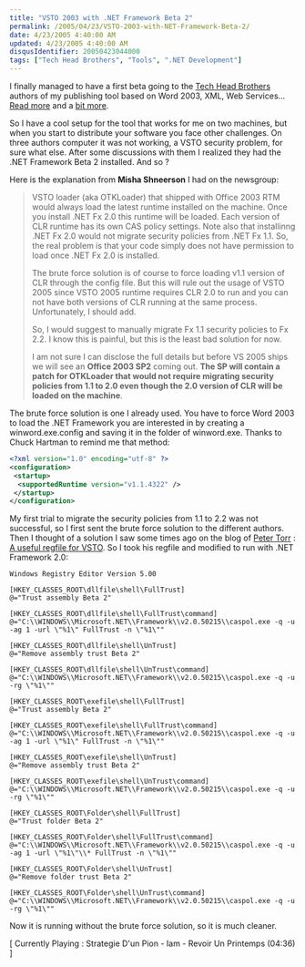 ```yaml
---
title: "VSTO 2003 with .NET Framework Beta 2"
permalink: /2005/04/23/VSTO-2003-with-NET-Framework-Beta-2/
date: 4/23/2005 4:40:00 AM
updated: 4/23/2005 4:40:00 AM
disqusIdentifier: 20050423044000
tags: ["Tech Head Brothers", "Tools", ".NET Development"]
---
```


I finally managed to have a first beta going to the [Tech Head Brothers](http://www.techheadbrothers.com/) authors of my publishing tool based on Word 2003, XML, Web Services... [Read more](http://weblogs.asp.net/lkempe/archive/2005/01/25/360227.aspx) and a [bit more](http://weblogs.asp.net/lkempe/archive/2004/11/03/251422.aspx).
<!-- more -->

So I have a cool setup for the tool that works for me on two machines, but when you start to distribute your software you face other challenges. On three authors computer it was not working, a VSTO security problem, for sure what else. After some discussions with them I realized they had the .NET Framework Beta 2 installed. And so ?

Here is the explanation from **Misha Shneerson** I had on the newsgroup:

> VSTO loader (aka OTKLoader) that shipped with Office 2003 RTM would always 
  load the latest runtime installed on the machine. Once you install .NET Fx 2.0 
  this runtime will be loaded. Each version of CLR runtime has its own CAS 
  policy settings. Note also that installinng .NET Fx 2.0 would not migrate 
  security policies from .NET Fx 1.1. So, the real problem is that your code 
  simply does not have permission to load once .NET Fx 2.0 is installed.
> 
> The brute force solution is of course to force loading v1.1 version of CLR 
  through the config file. But this will rule out the usage of VSTO 2005 since 
  VSTO 2005 runtime requires CLR 2.0 to run and you can not have both versions 
  of CLR running at the same process. Unfortunately, I should add.
> 
> So, I would suggest to manually migrate Fx 1.1 security policies to Fx 2.2. 
  I know this is painful, but this is the least bad solution for now.
> 
> I am not sure I can disclose the full details but before VS 2005 ships we 
  will see an **Office 2003 SP2** coming out. **The SP will 
  contain a patch for OTKLoader that would not require migrating security 
  policies from 1.1 to 2.0 even though the 2.0 version of CLR will be loaded on 
  the machine**.

The brute force solution is one I already used. You have to force Word 2003 
to load the .NET Framework you are interested in by creating a 
winword.exe.config and saving it in the folder of winword.exe. Thanks to Chuck 
Hartman to remind me that method:

```xml
<?xml version="1.0" encoding="utf-8" ?>
<configuration>
 <startup>
  <supportedRuntime version="v1.1.4322" />
 </startup>
</configuration>
```

My first trial to migrate the security policies from 1.1 to 2.2 was not successful, so I first sent the brute force solution to the different authors. Then I thought of a solution I saw some times ago on the blog of [Peter Torr](http://weblogs.asp.net/ptorr/) : [A useful regfile for VSTO](http://blogs.msdn.com/ptorr/archive/2004/07/16/184716.aspx). So I took his regfile and modified to run with .NET Framework 2.0:

```
Windows Registry Editor Version 5.00 

[HKEY_CLASSES_ROOT\dllfile\shell\FullTrust] 
@="Trust assembly Beta 2" 

[HKEY_CLASSES_ROOT\dllfile\shell\FullTrust\command] 
@="C:\\WINDOWS\\Microsoft.NET\\Framework\\v2.0.50215\\caspol.exe -q -u -ag 1 -url \"%1\" FullTrust -n \"%1\"" 

[HKEY_CLASSES_ROOT\dllfile\shell\UnTrust] 
@="Remove assembly trust Beta 2" 

[HKEY_CLASSES_ROOT\dllfile\shell\UnTrust\command] 
@="C:\\WINDOWS\\Microsoft.NET\\Framework\\v2.0.50215\\caspol.exe -q -u -rg \"%1\"" 
  
[HKEY_CLASSES_ROOT\exefile\shell\FullTrust] 
@="Trust assembly Beta 2" 
  
[HKEY_CLASSES_ROOT\exefile\shell\FullTrust\command] 
@="C:\\WINDOWS\\Microsoft.NET\\Framework\\v2.0.50215\\caspol.exe -q -u -ag 1 -url \"%1\" FullTrust -n \"%1\"" 

[HKEY_CLASSES_ROOT\exefile\shell\UnTrust] 
@="Remove assembly trust Beta 2" 

[HKEY_CLASSES_ROOT\exefile\shell\UnTrust\command] 
@="C:\\WINDOWS\\Microsoft.NET\\Framework\\v2.0.50215\\caspol.exe -q -u -rg \"%1\"" 

[HKEY_CLASSES_ROOT\Folder\shell\FullTrust] 
@="Trust folder Beta 2" 

[HKEY_CLASSES_ROOT\Folder\shell\FullTrust\command] 
@="C:\\WINDOWS\\Microsoft.NET\\Framework\\v2.0.50215\\caspol.exe -q -u -ag 1 -url \"%1\"\\* FullTrust -n \"%1\"" 

[HKEY_CLASSES_ROOT\Folder\shell\UnTrust] 
@="Remove folder trust Beta 2" 

[HKEY_CLASSES_ROOT\Folder\shell\UnTrust\command] 
@="C:\\WINDOWS\\Microsoft.NET\\Framework\\v2.0.50215\\caspol.exe -q -u -rg \"%1\"" 
```

Now it is running without the brute force solution, so it is much cleaner.

[ Currently Playing : Strategie D'un Pion - Iam - Revoir Un Printemps (04:36) ]
